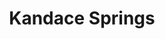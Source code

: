 ---
title: "Kandace Springs"
summary: "Nashville-based singer, songwriter and pianist. Daughter of Born Nashville, Tennessee 1989."
slug: "kandace-springs"
image: "kandace-springs.jpg"
apple_music_artist_url: "https://music.apple.com/gb/artist/kandace-springs/338439458"
wikipedia_url: "none"
---